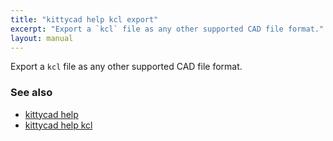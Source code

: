 ```yaml
---
title: "kittycad help kcl export"
excerpt: "Export a `kcl` file as any other supported CAD file format."
layout: manual
---
```


Export a `kcl` file as any other supported CAD file format.

### See also

* [kittycad help](./kittycad_help)
* [kittycad help kcl](./kittycad_help_kcl)